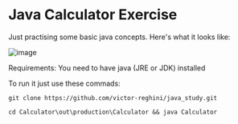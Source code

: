 # Java Calculator Exercise

Just practising some basic java concepts. Here's what it looks like:

![image](https://github.com/victor-reghini/java_study/assets/52582270/9505cf67-85f1-4b12-af5a-dd25442f71ee)


Requirements: You need to have java (JRE or JDK) installed

To run it just use these commads:

```git clone https://github.com/victor-reghini/java_study.git```

```cd Calculator\out\production\Calculator && java Calculator```
